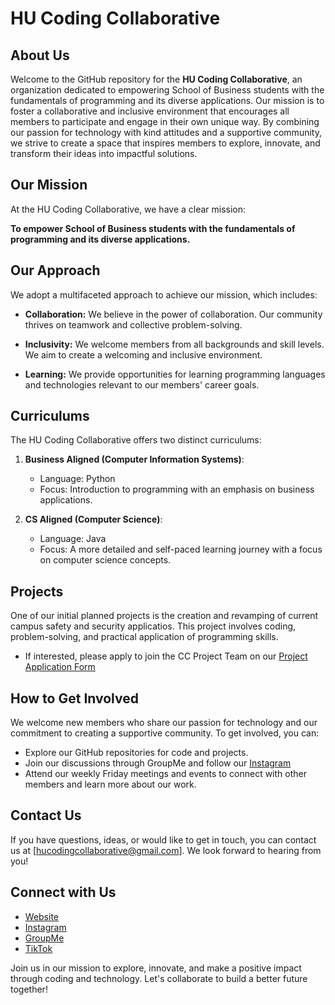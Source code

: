 # HU Coding Collaborative

## About Us

Welcome to the GitHub repository for the **HU Coding Collaborative**, an organization dedicated to empowering School of Business students with the fundamentals of programming and its diverse applications. Our mission is to foster a collaborative and inclusive environment that encourages all members to participate and engage in their own unique way. By combining our passion for technology with kind attitudes and a supportive community, we strive to create a space that inspires members to explore, innovate, and transform their ideas into impactful solutions.

## Our Mission

At the HU Coding Collaborative, we have a clear mission:

**To empower School of Business students with the fundamentals of programming and its diverse applications.**

## Our Approach

We adopt a multifaceted approach to achieve our mission, which includes:

- **Collaboration:** We believe in the power of collaboration. Our community thrives on teamwork and collective problem-solving.

- **Inclusivity:** We welcome members from all backgrounds and skill levels. We aim to create a welcoming and inclusive environment.

- **Learning:** We provide opportunities for learning programming languages and technologies relevant to our members' career goals.

## Curriculums 

The HU Coding Collaborative offers two distinct curriculums:

1. **Business Aligned (Computer Information Systems)**:
   - Language: Python
   - Focus: Introduction to programming with an emphasis on business applications.
   
2. **CS Aligned (Computer Science)**:
   - Language: Java
   - Focus: A more detailed and self-paced learning journey with a focus on computer science concepts.
   
## Projects

One of our initial planned projects is the creation and revamping of current campus safety and security applicatios. This project involves coding, problem-solving, and practical application of programming skills.
- If interested, please apply to join the CC Project Team on our [Project Application Form](https://docs.google.com/forms/d/e/1FAIpQLSezl5Rj22zyfaghl5dJUHVXMmO5qP84aQ11rC7LNfnRcwAtZA/viewform?usp=sf_link)

## How to Get Involved

We welcome new members who share our passion for technology and our commitment to creating a supportive community. To get involved, you can:

- Explore our GitHub repositories for code and projects.
- Join our discussions through GroupMe and follow our [Instagram](https://www.instagram.com/hucodingcollaborative/)
- Attend our weekly Friday meetings and events to connect with other members and learn more about our work.

## Contact Us

If you have questions, ideas, or would like to get in touch, you can contact us at [hucodingcollaborative@gmail.com]. We look forward to hearing from you!

## Connect with Us

- [Website](https://www.thecodingcollaborative.com/)
- [Instagram](https://www.instagram.com/hucodingcollaborative/)
- [GroupMe](https://groupme.com/join_group/96232794/n0JdL71D)
- [TikTok](https://www.tiktok.com/@hucodingcollaborative?_t=8gZYnK1dM9D&_r=1)

Join us in our mission to explore, innovate, and make a positive impact through coding and technology. Let's collaborate to build a better future together!

<!---
HUCodingCollaborative/HUCodingCollaborative is a ✨ special ✨ repository because its `README.md` (this file) appears on your GitHub profile.
You can click the Preview link to take a look at your changes.
--->
